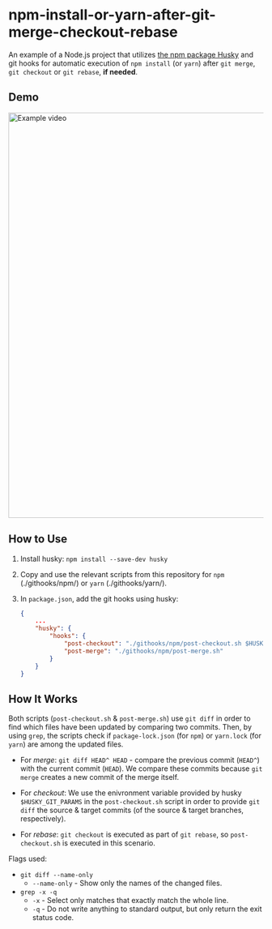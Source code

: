 # npm-install-or-yarn-after-git-merge-checkout-rebase
An example of a Node.js project that utilizes [the npm package Husky](https://www.npmjs.com/package/husky) and git hooks for automatic execution of `npm install` (or `yarn`) after `git merge`, `git checkout` or `git rebase`, **if needed**.

## Demo
<img src="demo.gif" alt="Example video" width="800"/>

## How to Use
1. Install husky: `npm install --save-dev husky`
2. Copy and use the relevant scripts from this repository for `npm` (./githooks/npm/) or `yarn` (./githooks/yarn/).
3. In `package.json`, add the git hooks using husky:

    ```json
    {
        ...
        "husky": {
            "hooks": {
                "post-checkout": "./githooks/npm/post-checkout.sh $HUSKY_GIT_PARAMS",
                "post-merge": "./githooks/npm/post-merge.sh"
            }
        }
    }
    ```

## How It Works
Both scripts (`post-checkout.sh` & `post-merge.sh`) use `git diff` in order to find which files have been updated by comparing two commits. Then, by using `grep`, the scripts check if `package-lock.json` (for `npm`) or `yarn.lock` (for `yarn`) are among the updated files.
- For *merge*: `git diff HEAD^ HEAD` - compare the previous commit (`HEAD^`) with the current commit (`HEAD`). We compare these commits because `git merge` creates a new commit of the merge itself.

- For *checkout*: We use the enivronment variable provided by husky `$HUSKY_GIT_PARAMS` in the `post-checkout.sh` script in order to provide `git diff` the source & target commits (of the source & target branches, respectively).   

- For *rebase*: `git checkout` is executed as part of `git rebase`, so `post-checkout.sh` is executed in this scenario.

Flags used:
- `git diff --name-only`
    - `--name-only` - Show only the names of the changed files.
- `grep -x -q`
    - `-x` - Select only matches that exactly match the whole line.
    - `-q` - Do not write anything to standard output, but only return the exit status code.